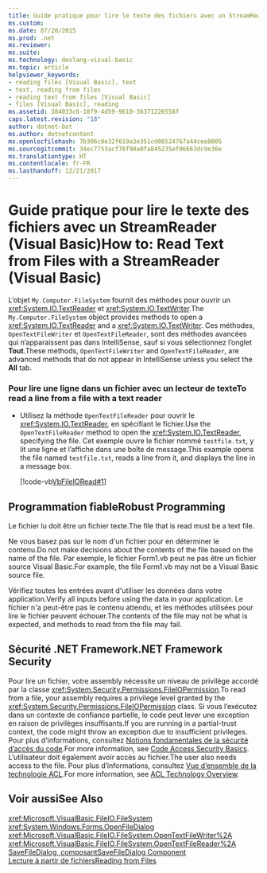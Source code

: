 ```yaml
---
title: Guide pratique pour lire le texte des fichiers avec un StreamReader (Visual Basic)
ms.custom: 
ms.date: 07/20/2015
ms.prod: .net
ms.reviewer: 
ms.suite: 
ms.technology: devlang-visual-basic
ms.topic: article
helpviewer_keywords:
- reading files [Visual Basic], text
- text, reading from files
- reading text from files [Visual Basic]
- files [Visual Basic], reading
ms.assetid: 384033c6-18f9-4d59-9610-36371226558f
caps.latest.revision: "18"
author: dotnet-bot
ms.author: dotnetcontent
ms.openlocfilehash: 7b306c0e32f619a3e351cd08524767a44cee8005
ms.sourcegitcommit: 34ec7753acf76f90a0fa845235ef06663dc9e36e
ms.translationtype: HT
ms.contentlocale: fr-FR
ms.lasthandoff: 12/21/2017
---
```

# <a name="how-to-read-text-from-files-with-a-streamreader-visual-basic"></a><span data-ttu-id="90ce5-102">Guide pratique pour lire le texte des fichiers avec un StreamReader (Visual Basic)</span><span class="sxs-lookup"><span data-stu-id="90ce5-102">How to: Read Text from Files with a StreamReader (Visual Basic)</span></span>
<span data-ttu-id="90ce5-103">L’objet `My.Computer.FileSystem` fournit des méthodes pour ouvrir un <xref:System.IO.TextReader> et <xref:System.IO.TextWriter>.</span><span class="sxs-lookup"><span data-stu-id="90ce5-103">The `My.Computer.FileSystem` object provides methods to open a <xref:System.IO.TextReader> and a <xref:System.IO.TextWriter>.</span></span> <span data-ttu-id="90ce5-104">Ces méthodes, `OpenTextFileWriter` et `OpenTextFileReader`, sont des méthodes avancées qui n’apparaissent pas dans IntelliSense, sauf si vous sélectionnez l’onglet **Tout**.</span><span class="sxs-lookup"><span data-stu-id="90ce5-104">These methods, `OpenTextFileWriter` and `OpenTextFileReader`, are advanced methods that do not appear in IntelliSense unless you select the **All** tab.</span></span>  
  
### <a name="to-read-a-line-from-a-file-with-a-text-reader"></a><span data-ttu-id="90ce5-105">Pour lire une ligne dans un fichier avec un lecteur de texte</span><span class="sxs-lookup"><span data-stu-id="90ce5-105">To read a line from a file with a text reader</span></span>  
  
-   <span data-ttu-id="90ce5-106">Utilisez la méthode `OpenTextFileReader` pour ouvrir le <xref:System.IO.TextReader>, en spécifiant le fichier.</span><span class="sxs-lookup"><span data-stu-id="90ce5-106">Use the `OpenTextFileReader` method to open the <xref:System.IO.TextReader>, specifying the file.</span></span> <span data-ttu-id="90ce5-107">Cet exemple ouvre le fichier nommé `testfile.txt`, y lit une ligne et l’affiche dans une boîte de message.</span><span class="sxs-lookup"><span data-stu-id="90ce5-107">This example opens the file named `testfile.txt`, reads a line from it, and displays the line in a message box.</span></span>  
  
     [!code-vb[VbFileIORead#1](../../../../visual-basic/developing-apps/programming/drives-directories-files/codesnippet/VisualBasic/how-to-read-text-from-files-with-a-streamreader_1.vb)]  
  
## <a name="robust-programming"></a><span data-ttu-id="90ce5-108">Programmation fiable</span><span class="sxs-lookup"><span data-stu-id="90ce5-108">Robust Programming</span></span>  
 <span data-ttu-id="90ce5-109">Le fichier lu doit être un fichier texte.</span><span class="sxs-lookup"><span data-stu-id="90ce5-109">The file that is read must be a text file.</span></span>  
  
 <span data-ttu-id="90ce5-110">Ne vous basez pas sur le nom d'un fichier pour en déterminer le contenu.</span><span class="sxs-lookup"><span data-stu-id="90ce5-110">Do not make decisions about the contents of the file based on the name of the file.</span></span> <span data-ttu-id="90ce5-111">Par exemple, le fichier Form1.vb peut ne pas être un fichier source Visual Basic.</span><span class="sxs-lookup"><span data-stu-id="90ce5-111">For example, the file Form1.vb may not be a Visual Basic source file.</span></span>  
  
 <span data-ttu-id="90ce5-112">Vérifiez toutes les entrées avant d'utiliser les données dans votre application.</span><span class="sxs-lookup"><span data-stu-id="90ce5-112">Verify all inputs before using the data in your application.</span></span> <span data-ttu-id="90ce5-113">Le fichier n'a peut-être pas le contenu attendu, et les méthodes utilisées pour lire le fichier peuvent échouer.</span><span class="sxs-lookup"><span data-stu-id="90ce5-113">The contents of the file may not be what is expected, and methods to read from the file may fail.</span></span>  
  
## <a name="net-framework-security"></a><span data-ttu-id="90ce5-114">Sécurité .NET Framework</span><span class="sxs-lookup"><span data-stu-id="90ce5-114">.NET Framework Security</span></span>  
 <span data-ttu-id="90ce5-115">Pour lire un fichier, votre assembly nécessite un niveau de privilège accordé par la classe <xref:System.Security.Permissions.FileIOPermission>.</span><span class="sxs-lookup"><span data-stu-id="90ce5-115">To read from a file, your assembly requires a privilege level granted by the <xref:System.Security.Permissions.FileIOPermission> class.</span></span> <span data-ttu-id="90ce5-116">Si vous l’exécutez dans un contexte de confiance partielle, le code peut lever une exception en raison de privilèges insuffisants.</span><span class="sxs-lookup"><span data-stu-id="90ce5-116">If you are running in a partial-trust context, the code might throw an exception due to insufficient privileges.</span></span> <span data-ttu-id="90ce5-117">Pour plus d’informations, consultez [Notions fondamentales de la sécurité d’accès du code](../../../../framework/misc/code-access-security-basics.md).</span><span class="sxs-lookup"><span data-stu-id="90ce5-117">For more information, see [Code Access Security Basics](../../../../framework/misc/code-access-security-basics.md).</span></span> <span data-ttu-id="90ce5-118">L’utilisateur doit également avoir accès au fichier.</span><span class="sxs-lookup"><span data-stu-id="90ce5-118">The user also needs access to the file.</span></span> <span data-ttu-id="90ce5-119">Pour plus d’informations, consultez [Vue d’ensemble de la technologie ACL](http://msdn.microsoft.com/en-us/06fbf66d-6f02-4378-b863-b2f12e349045).</span><span class="sxs-lookup"><span data-stu-id="90ce5-119">For more information, see [ACL Technology Overview](http://msdn.microsoft.com/en-us/06fbf66d-6f02-4378-b863-b2f12e349045).</span></span>  
  
## <a name="see-also"></a><span data-ttu-id="90ce5-120">Voir aussi</span><span class="sxs-lookup"><span data-stu-id="90ce5-120">See Also</span></span>  
 <xref:Microsoft.VisualBasic.FileIO.FileSystem>  
 <xref:System.Windows.Forms.OpenFileDialog>  
 <xref:Microsoft.VisualBasic.FileIO.FileSystem.OpenTextFileWriter%2A>  
 <xref:Microsoft.VisualBasic.FileIO.FileSystem.OpenTextFileReader%2A>  
 [<span data-ttu-id="90ce5-121">SaveFileDialog, composant</span><span class="sxs-lookup"><span data-stu-id="90ce5-121">SaveFileDialog Component</span></span>](../../../../framework/winforms/controls/savefiledialog-component-windows-forms.md)  
 [<span data-ttu-id="90ce5-122">Lecture à partir de fichiers</span><span class="sxs-lookup"><span data-stu-id="90ce5-122">Reading from Files</span></span>](../../../../visual-basic/developing-apps/programming/drives-directories-files/reading-from-files.md)
